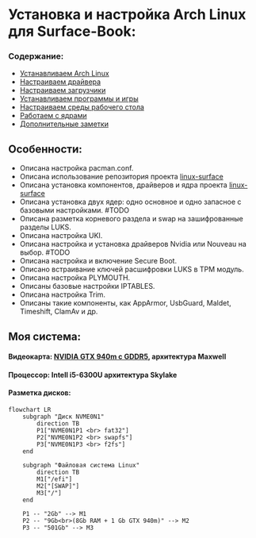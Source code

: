 # Установка и настройка Arch Linux для Surface-Book:
### Содержание:
- [Устанавливаем Arch Linux](Установка%20Achlinux.md)
- [Настраиваем драйвера](/Драйвера)
- [Настраиваем загрузчики](/Загрузчики)
- [Устанавливаем программы и игры](/Программы%20и%20игры)
- [Настраиваем среды рабочего стола](/Среды%20рабочего%20стола)
- [Работаем с ядрами](Ядра)
- [Дополнительные заметки](/Дополнительные%20заметки)

## Особенности:
- Описана настройка pacman.conf.
- Описана использование репозитория проекта [linux-surface](https://github.com/linux-surface/linux-surface)
- Описана установка компонентов, драйверов и ядра проекта [linux-surface](https://github.com/linux-surface/linux-surface)
- Описана установка двух ядер: одно основное и одно запасное с базовыми настройками. #TODO
- Описана разметка корневого раздела и swap на зашифрованные разделы LUKS.
- Описана настройка UKI.
- Описана настройка и установка драйверов Nvidia или Nouveau на выбор. #TODO
- Описана настройка и включение Secure Boot.
- Описано встраивание ключей расшифровки LUKS в TPM модуль.
- Описана настройка PLYMOUTH.
- Описаны базовые настройки IPTABLES.
- Описана настройка Trim.
- Описаны такие компоненты, как AppArmor, UsbGuard, Maldet, Timeshift, ClamAv и др.

## Моя система:
#### Видеокарта: [NVIDIA GTX 940m с GDDR5](https://www.notebookcheck-ru.com/NVIDIA-Maxwell-GPU-940M-GDDR5.413890.0.html), архитектура Maxwell
#### Процессор: Intell i5-6300U архитектура Skylake
#### Разметка дисков:
```mermaid
flowchart LR
    subgraph "Диск NVME0N1"
        direction TB
        P1["NVME0N1P1 <br> fat32"]
        P2["NVME0N1P2 <br> swapfs"]
        P3["NVME0N1P3 <br> f2fs"]
    end

    subgraph "Файловая система Linux"
        direction TB
        M1["/efi"]
        M2["[SWAP]"]
        M3["/"]
    end

    P1 -- "2Gb" --> M1
    P2 -- "9Gb<br>(8Gb RAM + 1 Gb GTX 940m)" --> M2
    P3 -- "501Gb" --> M3
```
